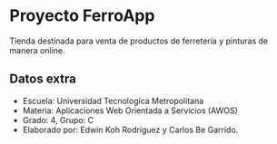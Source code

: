 # Proyecto FerroApp
Tienda destinada para venta de productos de ferretería y pinturas de manera online.
## Datos extra
- Escuela: Universidad Tecnologíca Metropolitana
- Materia: Aplicaciones Web Orientada a Servicios (AWOS)
- Grado: 4, Grupo: C
- Elaborado por: Edwin Koh Rodríguez y Carlos Be Garrido.
